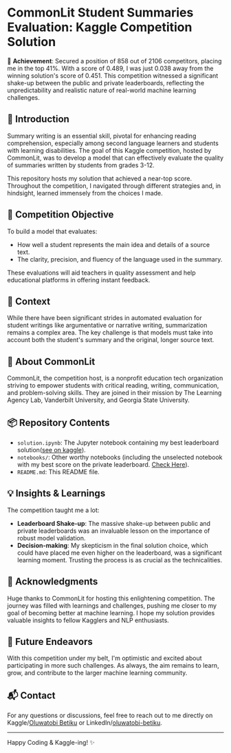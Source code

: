 # CommonLit Student Summaries Evaluation: Kaggle Competition Solution

🥇 **Achievement**: Secured a position of 858 out of 2106 competitors, placing me in the top 41%. With a score of 0.489, I was just 0.038 away from the winning solution's score of 0.451. This competition witnessed a significant shake-up between the public and private leaderboards, reflecting the unpredictability and realistic nature of real-world machine learning challenges.

## 🚀 Introduction

Summary writing is an essential skill, pivotal for enhancing reading comprehension, especially among second language learners and students with learning disabilities. The goal of this Kaggle competition, hosted by CommonLit, was to develop a model that can effectively evaluate the quality of summaries written by students from grades 3-12.

This repository hosts my solution that achieved a near-top score. Throughout the competition, I navigated through different strategies and, in hindsight, learned immensely from the choices I made.

## 🎯 Competition Objective

To build a model that evaluates:
- How well a student represents the main idea and details of a source text.
- The clarity, precision, and fluency of the language used in the summary.

These evaluations will aid teachers in quality assessment and help educational platforms in offering instant feedback.

## 💼 Context

While there have been significant strides in automated evaluation for student writings like argumentative or narrative writing, summarization remains a complex area. The key challenge is that models must take into account both the student's summary and the original, longer source text.

## 🏢 About CommonLit

CommonLit, the competition host, is a nonprofit education tech organization striving to empower students with critical reading, writing, communication, and problem-solving skills. They are joined in their mission by The Learning Agency Lab, Vanderbilt University, and Georgia State University.

## 📦 Repository Contents

- `solution.ipynb`: The Jupyter notebook containing my best leaderboard solution([see on kaggle](https://www.kaggle.com/code/oluwatobibetiku/best-leaderboard-solution?scriptVersionId=145808879)).
- `notebooks/`: Other worthy notebooks (including the unselected notebook with my best score on the private leaderboard. [Check Here](https://www.kaggle.com/code/oluwatobibetiku/solution-notebook?scriptVersionId=145353069)).
- `README.md`: This README file.

## 💡 Insights & Learnings

The competition taught me a lot:
- **Leaderboard Shake-up**: The massive shake-up between public and private leaderboards was an invaluable lesson on the importance of robust model validation.
- **Decision-making**: My skepticism in the final solution choice, which could have placed me even higher on the leaderboard, was a significant learning moment. Trusting the process is as crucial as the technicalities.

## 🙌 Acknowledgments

Huge thanks to CommonLit for hosting this enlightening competition. The journey was filled with learnings and challenges, pushing me closer to my goal of becoming better at machine learning. I hope my solution provides valuable insights to fellow Kagglers and NLP enthusiasts.

## 🖖 Future Endeavors

With this competition under my belt, I'm optimistic and excited about participating in more such challenges. As always, the aim remains to learn, grow, and contribute to the larger machine learning community.

## 📬 Contact

For any questions or discussions, feel free to reach out to me directly on Kaggle/[Oluwatobi Betiku](https://www.kaggle.com/oluwatobibetiku) or LinkedIn/[oluwatobi-betiku](https://www.linkedin.com/in/oluwatobi-betiku-oluwatobi/).

---

Happy Coding & Kaggle-ing! ✨
